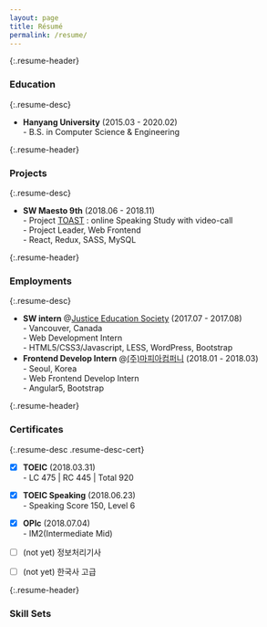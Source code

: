 ```yaml
---
layout: page
title: Résumé
permalink: /resume/
---
```


{:.resume-header}
### Education  

{:.resume-desc}
- __Hanyang University__ (2015.03 - 2020.02)  
        - B.S. in Computer Science & Engineering  


{:.resume-header}    
### Projects  

{:.resume-desc}
- __SW Maesto 9th__ (2018.06 - 2018.11)  
        - Project [TOAST]() : online Speaking Study with video-call  
        - Project Leader, Web Frontend  
        - React, Redux, SASS, MySQL


{:.resume-header}
### Employments  

{:.resume-desc}
- __SW intern__ @[Justice Education Society](https://www.justiceeducation.ca/) (2017.07 - 2017.08)  
        - Vancouver, Canada  
        - Web Development Intern  
        - HTML5/CSS3/Javascript, LESS, WordPress, Bootstrap
- __Frontend Develop Intern__ @[(주)마피아컴퍼니](https://www.mapianist.com/) (2018.01 - 2018.03)  
        - Seoul, Korea  
        - Web Frontend Develop Intern  
        - Angular5, Bootstrap  
 
  
{:.resume-header}        
### Certificates  

{:.resume-desc .resume-desc-cert}
- [x] __TOEIC__ (2018.03.31)   
        - LC 475 | RC 445 | Total 920  
        
- [x] __TOEIC Speaking__ (2018.06.23)  
        - Speaking Score 150, Level 6  

- [x] __OPIc__ (2018.07.04)  
        - IM2(Intermediate Mid)
        
- [ ] (not yet) 정보처리기사
- [ ] (not yet) 한국사 고급


{:.resume-header}        
### Skill Sets  

  

